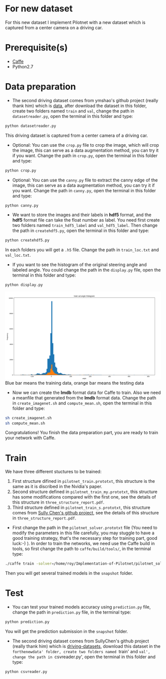 # For new dataset
For this new dataset I implement Pilotnet with a new dataset which is captured from a center camera on a driving car.
# Prerequisite(s)
* [Caffe](http://caffe.berkeleyvision.org/)
* Python2.7
# Data preparation
* The second driving dataset comes from ymshao's github project (really thank him) which is [data](https://github.com/ymshao/End-to-End-Learning-for-Self-Driving-Cars), after download the dataset in this folder, create two folders named `train` and `val`, change the path in `datasetreader.py`, open the terminal in this folder and type: 
```bash
python datasetreader.py
```
This driving dataset is captured from a center camera of a driving car.
* Optional: You can use the `crop.py` file to crop the image, which will crop the image, this can serve as a data augmentation method, you can try it if you want. Change the path in `crop.py`, open the terminal in this folder and type: 
```bash
python crop.py
```
 * Optional: You can use the `canny.py` file to extract the canny edge of the image, this can serve as a data augmentation method, you can try it if you want. Change the path in `canny.py`, open the terminal in this folder and type: 
```bash
python canny.py
```

* We want to store the images and their labels in **hdf5** format, and the **hdf5** format file can take the float number as label. You need first create two folders named `train_hdf5_label` and `val_hdf5_label`. Then change the path in `createhdf5.py`, open the terminal in this folder and type:
```bash
python createhdf5.py
```
In each folders you will get a `.h5` file. Change the path in `train_loc.txt` and `val_loc.txt`.

* If you want to see the histogram of the original steering angle and labeled angle. You could change the path in the `display.py` file, open the terminal in this folder and type: 
```bash
python display.py
```
![Histogram of original steering angle](https://github.com/ZLJ2HAO/Implementation-of-Pilotnet/blob/master/figure/3.png)
Blue bar means the training data, orange bar means the testing data
* Now we can create the **lmdb** format data for Caffe to train. Also we need a meanfile that generated from the **lmdb** format data. Change the path in `create_imagenet.sh` and `compute_mean.sh`, open the terminal in this folder and type: 
```bash
sh create_imagenet.sh
sh compute_mean.sh
```
Congratulations! You finish the data preparation part, you are ready to train your network with Caffe.
# Train
We have three different stuctures to be trained: 
1. First structure difined in `pilotnet_train.prototxt`, this structure is the same as it is discribed in the Nvidia's paper.
2. Second structure defined in `pilotnet_train_my.prototxt`, this structure has some modifications compared with the first one, see the details of this structure in `three_structure_report.pdf`.
3. Third structure defined in `pilotnet_train_s.prototxt`, this structure comes from [Sully Chen's github project](https://github.com/SullyChen/Caffe-Autopilot), see the details of this structure in `three_structure_report.pdf`.

* First change the path in the `pilotnet_solver.prototxt` file (You need to modify the parameters in this file carefully, you may stuggle to have a good training strategy, that's the necessary step for training part, good luck:-) ). In order to train the networks, we need use the Caffe build in tools, so first change the path to `caffe/build/tools/`, in the terminal type:
```bash
./caffe train -solver=/home/roy/Implementation-of-Pilotnet/pilotnet_solver.prototxt
```
Then you will get several trained models in the `snapshot` folder.
# Test
* You can test your trained models accuracy using `prediction.py` file, change the path in `prediction.py` file, in the terminal type:
```bash
python prediction.py
```
You will get the prediction submission in the `snapshot` folder.

* The second driving dataset comes from SullyChen's github project (really thank him) which is [driving-datasets](https://github.com/SullyChen/driving-datasets), download this dataset in the `forthenewdata' folder, create two folders named `train' and `val', change the path in `csvreader.py', open the terminal in this folder and type:
```bash
python csvreader.py
```


